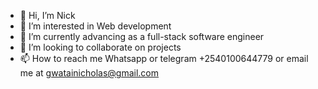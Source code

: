 - 👋 Hi, I’m Nick
- 👀 I’m interested in Web development  
- 🌱 I’m currently advancing as a full-stack software engineer
- 💞️ I’m looking to collaborate on projects
- 📫 How to reach me Whatsapp or telegram +2540100644779 or email me at gwatainicholas@gmail.com 

<!---
gwatai/gwatai is a ✨ special ✨ repository because its `README.md` (this file) appears on your GitHub profile.
You can click the Preview link to take a look at your changes.
--->
